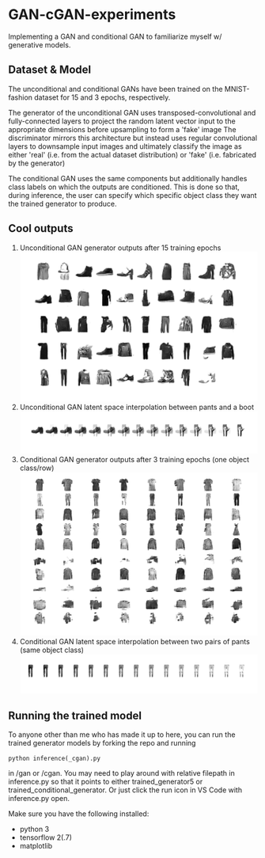 # GAN-cGAN-experiments
Implementing a GAN and conditional GAN to familiarize myself w/ generative models. 

## Dataset & Model
The unconditional and conditional GANs have been trained on the MNIST-fashion dataset for 15 and 3 epochs, respectively.

The generator of the unconditional GAN uses transposed-convolutional and fully-connected layers to project the random latent vector input to the appropriate dimensions before upsampling to form a 'fake' image
The discriminator mirrors this architecture but instead uses regular convolutional layers to downsample input images and ultimately classify the image as either 'real' (i.e. from the actual dataset distribution) or 'fake' (i.e. fabricated by the generator)

The conditional GAN uses the same components but additionally handles class labels on which the outputs are conditioned. This is done so that, during inference, the user can specify which specific object class they want the trained generator to produce. 

## Cool outputs
1. Unconditional GAN generator outputs after 15 training epochs
![image](generated_images/output_generator5_15epochs.png)
2. Unconditional GAN latent space interpolation between pants and a boot
![image](generated_images/boot-to-pants_interpolation.png)
3. Conditional GAN generator outputs after 3 training epochs (one object class/row)
![image](generated_images/output_conditional_generator_3epochs.png)
4. Conditional GAN latent space interpolation between two pairs of pants (same object class)
![image](generated_images/conditional_interpolation_pants.png)

## Running the trained model
To anyone other than me who has made it up to here, you can run the trained generator models by forking the repo and running 
```
python inference(_cgan).py
```
in /gan or /cgan. You may need to play around with relative filepath in inference.py so that it points to either trained_generator5 or trained_conditional_generator. Or just click the run icon in VS Code with inference.py open.

Make sure you have the following installed:
- python 3
- tensorflow 2(.7)
- matplotlib
